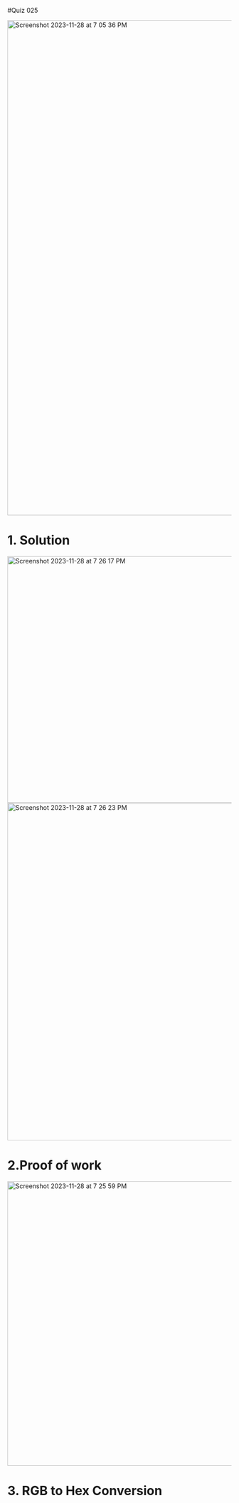 #Quiz 025


<img width="1112" alt="Screenshot 2023-11-28 at 7 05 36 PM" src="https://github.com/K-Schriber/Unit-2-Comp-Sci/assets/142757998/6ec35e5d-6f5c-428b-8e53-4311407c4924">

# 1. Solution
<img width="554" alt="Screenshot 2023-11-28 at 7 26 17 PM" src="https://github.com/K-Schriber/Unit-2-Comp-Sci/assets/142757998/b84461d2-e322-48c6-9e8b-2e7e5f3fc2ea">
<img width="758" alt="Screenshot 2023-11-28 at 7 26 23 PM" src="https://github.com/K-Schriber/Unit-2-Comp-Sci/assets/142757998/a0ce28bc-9751-41c0-acbf-a13cd45f3007">


# 2.Proof of work
<img width="639" alt="Screenshot 2023-11-28 at 7 25 59 PM" src="https://github.com/K-Schriber/Unit-2-Comp-Sci/assets/142757998/1a3154eb-e239-4876-b2b1-0eedd965c27b">


# 3. RGB to Hex Conversion





